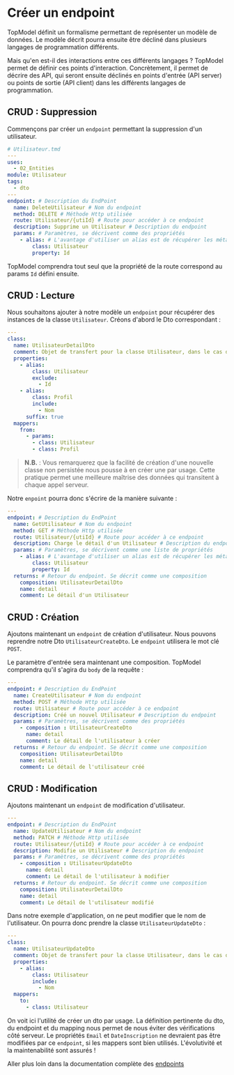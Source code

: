 # Créer un endpoint

TopModel définit un formalisme permettant de représenter un modèle de données. Le modèle décrit pourra ensuite être décliné dans plusieurs langages de programmation différents.

Mais qu'en est-il des interactions entre ces différents langages ? TopModel permet de définir ces points d'interaction. Concrètement, il permet de décrire des API, qui seront ensuite déclinés en points d'entrée (API server) ou points de sortie (API client) dans les différents langages de programmation.

## CRUD : Suppression

Commençons par créer un `endpoint` permettant la suppression d'un utilisateur.

```yaml
# Utilisateur.tmd
---
uses:
  - 02_Entities
module: Utilisateur
tags:
  - dto
---
endpoint: # Description du EndPoint
  name: DeleteUtilisateur # Nom du endpoint
  method: DELETE # Méthode Http utilisée
  route: Utilisateur/{utiId} # Route pour accéder à ce endpoint
  description: Supprime un Utilisateur # Description du endpoint
  params: # Paramètres, se décrivent comme des propriétés
    - alias: # L'avantage d'utiliser un alias est de récupérer les méta-données de cette propiété (commentaire, domaine...) gratuitement
        class: Utilisateur
        property: Id 
```

TopModel comprendra tout seul que la propriété de la route correspond au params `Id` défini ensuite.

## CRUD : Lecture

Nous souhaitons ajouter à notre modèle un `endpoint` pour récupérer des instances de la classe `Utilisateur`. Créons d'abord le Dto correspondant :

```yaml
---
class:
  name: UtilisateurDetailDto
  comment: Objet de transfert pour la classe Utilisateur, dans le cas de la consultation de la page de détail
  properties:
    - alias:
        class: Utilisateur
        exclude:
          - Id
    - alias:
        class: Profil
        include:
          - Nom
      suffix: true
  mappers:
    from:
      - params:
        - class: Utilisateur
        - class: Profil
```

> **N.B.** : Vous remarquerez que la facilité de création d'une nouvelle classe non persistée nous pousse à en créer une par usage. Cette pratique permet une meilleure maîtrise des données qui transitent à chaque appel serveur.

Notre `enpoint` pourra donc s'écrire de la manière suivante :

```yaml
---
endpoint: # Description du EndPoint
  name: GetUtilisateur # Nom du endpoint
  method: GET # Méthode Http utilisée
  route: Utilisateur/{utiId} # Route pour accéder à ce endpoint
  description: Charge le détail d'un Utilisateur # Description du endpoint
  params: # Paramètres, se décrivent comme une liste de propriétés
    - alias: # L'avantage d'utiliser un alias est de récupérer les méta-données de cette propiété (commentaire, domaine) gratuitement
        class: Utilisateur
        property: Id 
  returns: # Retour du endpoint. Se décrit comme une composition
    composition: UtilisateurDetailDto
    name: detail
    comment: Le détail d'un Utilisateur
```

## CRUD : Création

Ajoutons maintenant un `endpoint` de création d'utilisateur. Nous pouvons reprendre notre Dto `UtilisateurCreateDto`. Le `endpoint` utilisera le mot clé `POST`.

Le paramètre d'entrée sera maintenant une composition. TopModel comprendra qu'il s'agira du `body` de la requête :

```yaml
---
endpoint: # Description du EndPoint
  name: CreateUtilisateur # Nom du endpoint
  method: POST # Méthode Http utilisée
  route: Utilisateur # Route pour accéder à ce endpoint
  description: Créé un nouvel Utilisateur # Description du endpoint
  params: # Paramètres, se décrivent comme des propriétés
    - composition : UtilisateurCreateDto
      name: detail
      comment: Le détail de l'utilisateur à créer
  returns: # Retour du endpoint. Se décrit comme une composition
    composition: UtilisateurDetailDto
    name: detail
    comment: Le détail de l'utilisateur créé
```

## CRUD : Modification

Ajoutons maintenant un `endpoint` de modification d'utilisateur.

```yaml
---
endpoint: # Description du EndPoint
  name: UpdateUtilisateur # Nom du endpoint
  method: PATCH # Méthode Http utilisée
  route: Utilisateur/{utiId} # Route pour accéder à ce endpoint
  description: Modifie un Utilisateur # Description du endpoint
  params: # Paramètres, se décrivent comme des propriétés
    - composition : UtilisateurUpdateDto
      name: detail
      comment: Le détail de l'utilisateur à modifier
  returns: # Retour du endpoint. Se décrit comme une composition
    composition: UtilisateurDetailDto
    name: detail
    comment: Le détail de l'utilisateur modifié
```

Dans notre exemple d'application, on ne peut modifier que le nom de l'utilisateur. On pourra donc prendre la classe `UtilisateurUpdateDto` :

```yaml
---
class:
  name: UtilisateurUpdateDto
  comment: Objet de transfert pour la classe Utilisateur, dans le cas de la modification de celui-ci
  properties:
    - alias:
        class: Utilisateur
        include:
          - Nom
  mappers:
    to:
      - class: Utilisateur
```

On voit ici l'utilité de créer un dto par usage. La définition pertinente du dto, du endpoint et du mapping nous permet de nous éviter des vérifications côté serveur. Le propriétés `Email` et `DateInscription` ne devraient pas être modifiées par ce `endpoint`, si les mappers sont bien utilisés. L'évolutivité et la maintenabilité sont assurés !

Aller plus loin dans la documentation complète des [endpoints](/model/endpoints)
